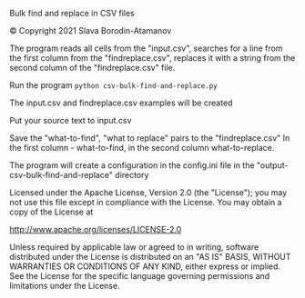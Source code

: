 Bulk find and replace in CSV files

© Copyright 2021 Slava Borodin-Atamanov

The program reads all cells from the "input.csv", searches for a line from the first column from the "findreplace.csv", replaces it with a string from the second column of the "findreplace.csv" file.

Run the program
`python csv-bulk-find-and-replace.py`

The input.csv and findreplace.csv examples will be created

Put your source text to input.csv

Save the "what-to-find", "what to replace" pairs to the "findreplace.csv"
In the first column - what-to-find, in the second column what-to-replace.

The program will create a configuration in the config.ini file in the "output-csv-bulk-find-and-replace" directory


Licensed under the Apache License, Version 2.0 (the "License");
you may not use this file except in compliance with the License.
You may obtain a copy of the License at

http://www.apache.org/licenses/LICENSE-2.0

Unless required by applicable law or agreed to in writing, software
distributed under the License is distributed on an "AS IS" BASIS,
WITHOUT WARRANTIES OR CONDITIONS OF ANY KIND, either express or implied.
See the License for the specific language governing permissions and
limitations under the License.
